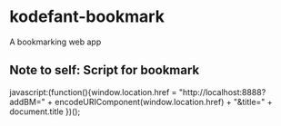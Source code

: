 # kodefant-bookmark

A bookmarking web app

## Note to self: Script for bookmark

javascript:(function(){window.location.href = "http://localhost:8888?addBM=" + encodeURIComponent(window.location.href) + "&title=" + document.title })();